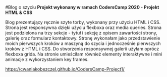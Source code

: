 #Blog o szyciu
**Projekt wykonany w ramach CodersCamp 2020 - Projekt  HTML & CSS** 

Blog prezentujący ręcznie szyte torby, wykonany przy użyciu HTML i CSS. Strona jest responsywna dzięki użyciu flexboxa oraz media queries. Strona jest podzielona na trzy sekcje - tytuł i sekcję z opisem zawartości strony, galerię oraz formularz kontaktowy. Stronę wykonałam jako przedstawienie moich pierwszych kroków a maszyną do szycia i jednocześnie pierwszych kroków z HTML i  CSS. Do stworzenia responsywnej galerii użyłam oprócz flexboxa grida. Na stronie umieściłam również elementy interaktywne i mini animacje z wykorzystaniem key frames. 


https://cwaniakobezczel.github.io/CodersCamp-Project1/
